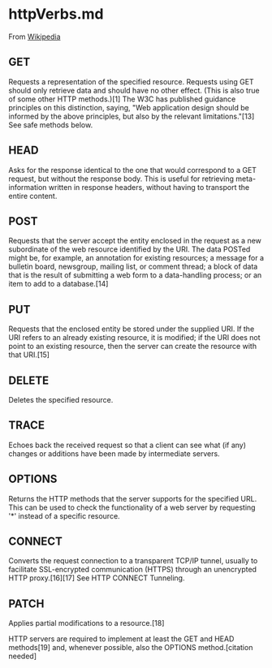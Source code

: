 # httpVerbs.md
From [Wikipedia](https://en.wikipedia.org/wiki/Hypertext_Transfer_Protocol#Request_methods)

## GET
Requests a representation of the specified resource. Requests using GET should
only retrieve data and should have no other effect. (This is also true of some
other HTTP methods.)[1] The W3C has published guidance principles on this
distinction, saying, "Web application design should be informed by the above
principles, but also by the relevant limitations."[13] See safe methods below.

## HEAD
Asks for the response identical to the one that would correspond to a GET
request, but without the response body. This is useful for retrieving
meta-information written in response headers, without having to transport
the entire content.

## POST 
Requests that the server accept the entity enclosed in the request as a new
subordinate of the web resource identified by the URI. The data POSTed might
be, for example, an annotation for existing resources; a message for a
bulletin board, newsgroup, mailing list, or comment thread; a block of data
that is the result of submitting a web form to a data-handling process; or
an item to add to a database.[14]

## PUT
Requests that the enclosed entity be stored under the supplied URI. If the
URI refers to an already existing resource, it is modified; if the URI does
not point to an existing resource, then the server can create the resource
with that URI.[15]

## DELETE
Deletes the specified resource.

## TRACE
Echoes back the received request so that a client can see what (if any)
changes or additions have been made by intermediate servers.

## OPTIONS
Returns the HTTP methods that the server supports for the specified URL. This
can be used to check the functionality of a web server by requesting '*'
instead of a specific resource.

## CONNECT
Converts the request connection to a transparent TCP/IP tunnel, usually to
facilitate SSL-encrypted communication (HTTPS) through an unencrypted HTTP
proxy.[16][17] See HTTP CONNECT Tunneling.

## PATCH
Applies partial modifications to a resource.[18]

HTTP servers are required to implement at least the GET and HEAD methods[19]
and, whenever possible, also the OPTIONS method.[citation needed]
